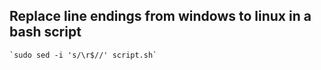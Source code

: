 ## Replace line endings from windows to linux in a bash script

```
`sudo sed -i 's/\r$//' script.sh`
```

